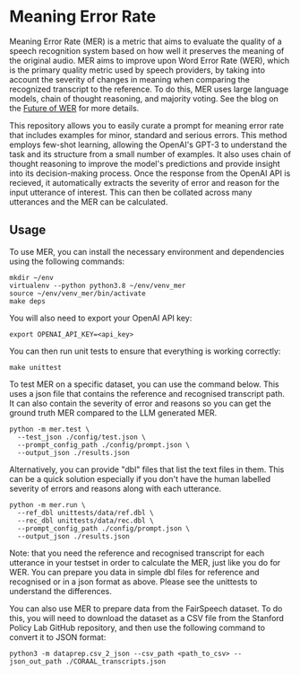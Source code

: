 # Meaning Error Rate

Meaning Error Rate (MER) is a metric that aims to evaluate the quality of a speech recognition system based on how well it preserves the meaning of the original audio. MER aims to improve upon Word Error Rate (WER), which is the primary quality metric used by speech providers, by taking into account the severity of changes in meaning when comparing the recognized transcript to the reference. To do this, MER uses large language models, chain of thought reasoning, and majority voting. See the blog on the [Future of WER](https://www.speechmatics.com/company/articles-and-news/the-future-of-word-error-rate) for more details.

This repository allows you to easily curate a prompt for meaning error rate that includes examples for minor, standard and serious errors. This method employs few-shot learning, allowing the OpenAI's GPT-3 to understand the task and its structure from a small number of examples. It also uses chain of thought reasoning to improve the model's predictions and provide insight into its decision-making process. Once the response from the OpenAI API is recieved, it automatically extracts the severity of error and reason for the input utterance of interest. This can then be collated across many utterances and the MER can be calculated.


## Usage

To use MER, you can install the necessary environment and dependencies using the following commands:

```
mkdir ~/env
virtualenv --python python3.8 ~/env/venv_mer
source ~/env/venv_mer/bin/activate
make deps
```

You will also need to export your OpenAI API key:
```
export OPENAI_API_KEY=<api_key>
```

You can then run unit tests to ensure that everything is working correctly:

```
make unittest
```

To test MER on a specific dataset, you can use the command below. This uses a json file that contains the reference and recognised transcript path. It can also contain the severity of error and reasons so you can get the ground truth MER compared to the LLM generated MER.

```
python -m mer.test \
  --test_json ./config/test.json \
  --prompt_config_path ./config/prompt.json \
  --output_json ./results.json
```

Alternatively, you can provide "dbl" files that list the text files in them. This can be a quick solution especially if you don't have the human labelled severity of errors and reasons along with each utterance.
```
python -m mer.run \
  --ref_dbl unittests/data/ref.dbl \
  --rec_dbl unittests/data/rec.dbl \
  --prompt_config_path ./config/prompt.json \
  --output_json ./results.json
```

Note: that you need the reference and recognised transcript for each utterance in your testset in order to calculate the MER, just like you do for WER. You can prepare you data in simple dbl files for reference and recognised or in a json format as above. Please see the unittests to understand the differences.

You can also use MER to prepare data from the FairSpeech dataset. To do this, you will need to download the dataset as a CSV file from the Stanford Policy Lab GitHub repository, and then use the following command to convert it to JSON format:
```
python3 -m dataprep.csv_2_json --csv_path <path_to_csv> --json_out_path ./CORAAL_transcripts.json
```
